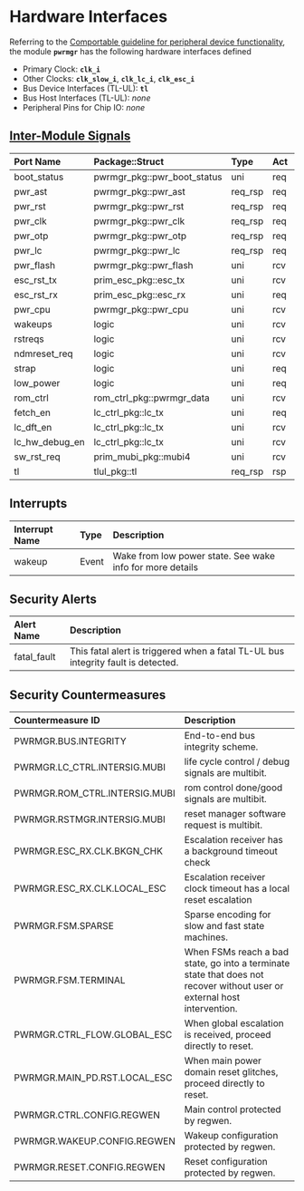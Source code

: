 # Hardware Interfaces

<!-- BEGIN CMDGEN util/regtool.py --interfaces ./hw/top_earlgrey/ip_autogen/pwrmgr/data/pwrmgr.hjson -->
Referring to the [Comportable guideline for peripheral device functionality](https://opentitan.org/book/doc/contributing/hw/comportability), the module **`pwrmgr`** has the following hardware interfaces defined
- Primary Clock: **`clk_i`**
- Other Clocks: **`clk_slow_i`**, **`clk_lc_i`**, **`clk_esc_i`**
- Bus Device Interfaces (TL-UL): **`tl`**
- Bus Host Interfaces (TL-UL): *none*
- Peripheral Pins for Chip IO: *none*

## [Inter-Module Signals](https://opentitan.org/book/doc/contributing/hw/comportability/index.html#inter-signal-handling)

| Port Name      | Package::Struct             | Type    | Act   |   Width | Description   |
|:---------------|:----------------------------|:--------|:------|--------:|:--------------|
| boot_status    | pwrmgr_pkg::pwr_boot_status | uni     | req   |       1 |               |
| pwr_ast        | pwrmgr_pkg::pwr_ast         | req_rsp | req   |       1 |               |
| pwr_rst        | pwrmgr_pkg::pwr_rst         | req_rsp | req   |       1 |               |
| pwr_clk        | pwrmgr_pkg::pwr_clk         | req_rsp | req   |       1 |               |
| pwr_otp        | pwrmgr_pkg::pwr_otp         | req_rsp | req   |       1 |               |
| pwr_lc         | pwrmgr_pkg::pwr_lc          | req_rsp | req   |       1 |               |
| pwr_flash      | pwrmgr_pkg::pwr_flash       | uni     | rcv   |       1 |               |
| esc_rst_tx     | prim_esc_pkg::esc_tx        | uni     | rcv   |       1 |               |
| esc_rst_rx     | prim_esc_pkg::esc_rx        | uni     | req   |       1 |               |
| pwr_cpu        | pwrmgr_pkg::pwr_cpu         | uni     | rcv   |       1 |               |
| wakeups        | logic                       | uni     | rcv   |       6 |               |
| rstreqs        | logic                       | uni     | rcv   |       2 |               |
| ndmreset_req   | logic                       | uni     | rcv   |       1 |               |
| strap          | logic                       | uni     | req   |       1 |               |
| low_power      | logic                       | uni     | req   |       1 |               |
| rom_ctrl       | rom_ctrl_pkg::pwrmgr_data   | uni     | rcv   |       1 |               |
| fetch_en       | lc_ctrl_pkg::lc_tx          | uni     | req   |       1 |               |
| lc_dft_en      | lc_ctrl_pkg::lc_tx          | uni     | rcv   |       1 |               |
| lc_hw_debug_en | lc_ctrl_pkg::lc_tx          | uni     | rcv   |       1 |               |
| sw_rst_req     | prim_mubi_pkg::mubi4        | uni     | rcv   |       1 |               |
| tl             | tlul_pkg::tl                | req_rsp | rsp   |       1 |               |

## Interrupts

| Interrupt Name   | Type   | Description                                               |
|:-----------------|:-------|:----------------------------------------------------------|
| wakeup           | Event  | Wake from low power state. See wake info for more details |

## Security Alerts

| Alert Name   | Description                                                                       |
|:-------------|:----------------------------------------------------------------------------------|
| fatal_fault  | This fatal alert is triggered when a fatal TL-UL bus integrity fault is detected. |

## Security Countermeasures

| Countermeasure ID             | Description                                                                                                              |
|:------------------------------|:-------------------------------------------------------------------------------------------------------------------------|
| PWRMGR.BUS.INTEGRITY          | End-to-end bus integrity scheme.                                                                                         |
| PWRMGR.LC_CTRL.INTERSIG.MUBI  | life cycle control / debug signals are multibit.                                                                         |
| PWRMGR.ROM_CTRL.INTERSIG.MUBI | rom control done/good signals are multibit.                                                                              |
| PWRMGR.RSTMGR.INTERSIG.MUBI   | reset manager software request is multibit.                                                                              |
| PWRMGR.ESC_RX.CLK.BKGN_CHK    | Escalation receiver has a background timeout check                                                                       |
| PWRMGR.ESC_RX.CLK.LOCAL_ESC   | Escalation receiver clock timeout has a local reset escalation                                                           |
| PWRMGR.FSM.SPARSE             | Sparse encoding for slow and fast state machines.                                                                        |
| PWRMGR.FSM.TERMINAL           | When FSMs reach a bad state, go into a terminate state that does not recover without user or external host intervention. |
| PWRMGR.CTRL_FLOW.GLOBAL_ESC   | When global escalation is received, proceed directly to reset.                                                           |
| PWRMGR.MAIN_PD.RST.LOCAL_ESC  | When main power domain reset glitches, proceed directly to reset.                                                        |
| PWRMGR.CTRL.CONFIG.REGWEN     | Main control protected by regwen.                                                                                        |
| PWRMGR.WAKEUP.CONFIG.REGWEN   | Wakeup configuration protected by regwen.                                                                                |
| PWRMGR.RESET.CONFIG.REGWEN    | Reset configuration protected by regwen.                                                                                 |


<!-- END CMDGEN -->
